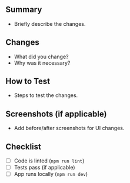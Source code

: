 ## Summary
- Briefly describe the changes.

## Changes
- What did you change?
- Why was it necessary?

## How to Test
- Steps to test the changes.

## Screenshots (if applicable)
- Add before/after screenshots for UI changes.

## Checklist
- [ ] Code is linted (`npm run lint`)
- [ ] Tests pass (if applicable)
- [ ] App runs locally (`npm run dev`)
